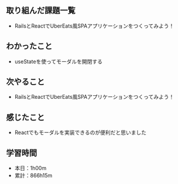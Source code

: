 ## 取り組んだ課題一覧
- RailsとReactでUberEats風SPAアプリケーションをつくってみよう！
## わかったこと
- useStateを使ってモーダルを開閉する
## 次やること
- RailsとReactでUberEats風SPAアプリケーションをつくってみよう！
## 感じたこと
- Reactでもモーダルを実装できるのが便利だと思いました
## 学習時間
- 本日：1h00m
- 累計：866h15m
